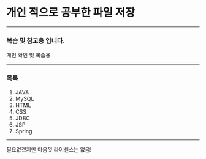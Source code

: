 # 개인 적으로 공부한 파일 저장

-------------------------

### 복습 및 참고용 입니다.
개인 확인 및 복습용

-------------------------

### 목록
1. JAVA
2. MySQL
3. HTML
4. CSS
5. JDBC
6. JSP
7. Spring

-------------------------
필요없겠지만 마음껏 
라이센스는 없음!

